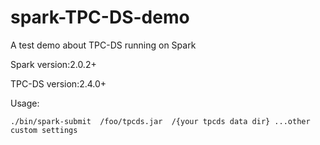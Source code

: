 # spark-TPC-DS-demo
A test demo about TPC-DS running on Spark


Spark version:2.0.2+

TPC-DS version:2.4.0+



Usage:

`./bin/spark-submit  /foo/tpcds.jar  /{your tpcds data dir} ...other custom settings`
